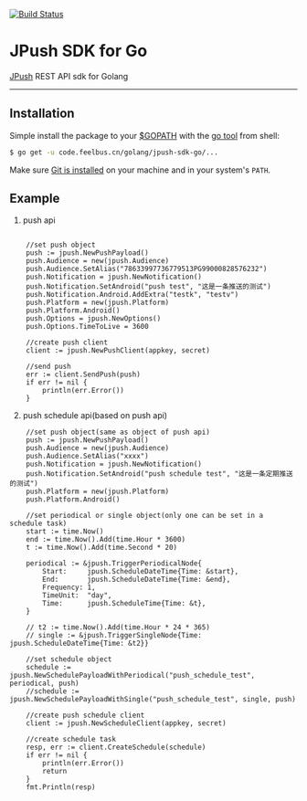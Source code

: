 [![Build Status](https://travis-ci.org/FeiniuBus/jpush-golang.svg?branch=master)](https://travis-ci.org/FeiniuBus/jpush-golang)

# JPush SDK for Go
[JPush](https://www.jiguang.cn/) REST API sdk for Golang

---------------------------------------

## Installation
Simple install the package to your [$GOPATH](http://code.google.com/p/go-wiki/wiki/GOPATH "GOPATH") with the [go tool](http://golang.org/cmd/go/ "go command") from shell:
```bash
$ go get -u code.feelbus.cn/golang/jpush-sdk-go/...
```
Make sure [Git is installed](http://git-scm.com/downloads) on your machine and in your system's `PATH`.

## Example
1. push api
```golang

	//set push object
	push := jpush.NewPushPayload()
	push.Audience = new(jpush.Audience)
	push.Audience.SetAlias("78633997736779513PG99000828576232")
	push.Notification = jpush.NewNotification()
	push.Notification.SetAndroid("push test", "这是一条推送的测试")
	push.Notification.Android.AddExtra("testk", "testv")
	push.Platform = new(jpush.Platform)
	push.Platform.Android()
	push.Options = jpush.NewOptions()
	push.Options.TimeToLive = 3600

	//create push client
	client := jpush.NewPushClient(appkey, secret)

	//send push
	err := client.SendPush(push)
	if err != nil {
		println(err.Error())
	}
```
2. push schedule api(based on push api)
```golang 
	//set push object(same as object of push api)
	push := jpush.NewPushPayload()
	push.Audience = new(jpush.Audience)
	push.Audience.SetAlias("xxxx")
	push.Notification = jpush.NewNotification()
	push.Notification.SetAndroid("push schedule test", "这是一条定期推送的测试")
	push.Platform = new(jpush.Platform)
	push.Platform.Android()

	//set periodical or single object(only one can be set in a schedule task)
	start := time.Now()
	end := time.Now().Add(time.Hour * 3600)
	t := time.Now().Add(time.Second * 20)

	periodical := &jpush.TriggerPeriodicalNode{
		Start:     jpush.ScheduleDateTime{Time: &start},
		End:       jpush.ScheduleDateTime{Time: &end},
		Frequency: 1,
		TimeUnit:  "day",
		Time:      jpush.ScheduleTime{Time: &t},
	}

	// t2 := time.Now().Add(time.Hour * 24 * 365)
	// single := &jpush.TriggerSingleNode{Time: jpush.ScheduleDateTime{Time: &t2}}

	//set schedule object
	schedule := jpush.NewSchedulePayloadWithPeriodical("push_schedule_test", periodical, push)
	//schedule := jpush.NewSchedulePayloadWithSingle("push_schedule_test", single, push)

	//create push schedule client
	client := jpush.NewScheduleClient(appkey, secret)

	//create schedule task
	resp, err := client.CreateSchedule(schedule)
	if err != nil {
		println(err.Error())
		return
	}
	fmt.Println(resp)
```
